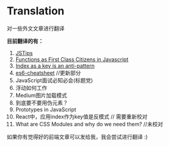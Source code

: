 # Translation
对一些外文文章进行翻译

**目前翻译的有：**
  1. [JSTips](https://github.com/loverajoel/jstips)
  2. [Functions as First Class Citizens in Javascript](http://ryanchristiani.com/functions-as-first-class-citizens-in-javascript/) 
  3. [Index as a key is an anti-pattern](https://medium.com/@robinpokorny/index-as-a-key-is-an-anti-pattern-e0349aece318#.c3cauisl3)
  4. [es6-cheatsheet](https://github.com/DrkSephy/es6-cheatsheet) //更新部分
  5. JavaScript面试必知必会(标题党)
  6. 浮动如何工作
  7. Medium图片加载模式
  8. 到底要不要用伪元素？
  9. Prototypes in JavaScript
  10. React中，应用index作为key值是反模式 // 需要重新校对
  11. What are CSS Modules and why do we need them? //未校对


  如果你有觉得好的前端文章可以发给我，我会尝试进行翻译 :)